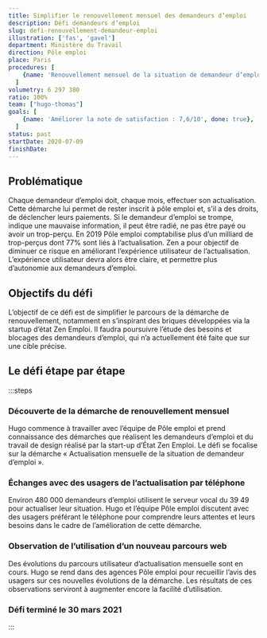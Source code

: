 ```yaml
---
title: Simplifier le renouvellement mensuel des demandeurs d’emploi
description: Défi demandeurs d’emploi
slug: defi-renouvellement-demandeur-emploi
illustration: ['fas', 'gavel']
department: Ministère du Travail
direction: Pôle emploi
place: Paris
procedures: [
    {name: 'Renouvellement mensuel de la situation de demandeur d’emploi (pôle emploi)', url: 'https://candidat.pole-emploi.fr/inscription/preambule'},
  ]
volumetry: 6 297 380
ratio: 100%
team: ["hugo-thomas"]
goals: [
    {name: 'Améliorer la note de satisfaction : 7,6/10', done: true},
  ]
status: past
startDate: 2020-07-09
finishDate:
---
```


## Problématique

Chaque demandeur d’emploi doit, chaque mois, effectuer son actualisation. Cette démarche lui permet de rester inscrit à pôle emploi et, s’il a des droits, de déclencher leurs paiements.
Si le demandeur d’emploi se trompe, indique une mauvaise information, il peut être radié, ne pas être payé ou avoir un trop-perçu.
En 2019 Pôle emploi comptabilise plus d’un milliard de trop-perçus dont 77% sont liés à l’actualisation.
Zen a pour objectif de diminuer ce risque en améliorant l’expérience utilisateur de l’actualisation. L’expérience utilisateur devra alors être claire, et permettre plus d’autonomie aux demandeurs d’emploi.


## Objectifs du défi

L’objectif de ce défi est de simplifier le parcours de la démarche de renouvellement, notamment en s’inspirant des briques développées via la startup d’état Zen Emploi. Il faudra poursuivre l’étude des besoins et blocages des demandeurs d’emploi, qui n’a actuellement été faite que sur une cible précise.


## Le défi étape par étape

:::steps
### Découverte de la démarche de renouvellement mensuel

Hugo commence à travailler avec l’équipe de Pôle emploi et prend connaissance des démarches que réalisent les demandeurs d’emploi et du travail de design réalisé par la start-up d’État Zen Emploi. Le défi se focalise sur la démarche « Actualisation mensuelle de la situation de demandeur d’emploi ».

### Échanges avec des usagers de l’actualisation par téléphone

Environ 480 000 demandeurs d’emploi utilisent le serveur vocal du 39 49 pour actualiser leur situation. Hugo et l’équipe Pôle emploi discutent avec des usagers préférant le téléphone pour comprendre leurs attentes et leurs besoins dans le cadre de l’amélioration de cette démarche.

### Observation de l’utilisation d’un nouveau parcours web

Des évolutions du parcours utilisateur d’actualisation mensuelle sont en cours. Hugo se rend dans des agences Pôle emploi pour recueillir l’avis des usagers sur ces nouvelles évolutions de la démarche. Les résultats de ces observations serviront à augmenter encore la facilité d’utilisation.

### Défi terminé le 30 mars 2021


:::
